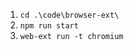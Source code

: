 1) <code>cd .\code\browser-ext\ </code>
2) <code>npm run start </code>
3) <code>web-ext run -t chromium</code>
